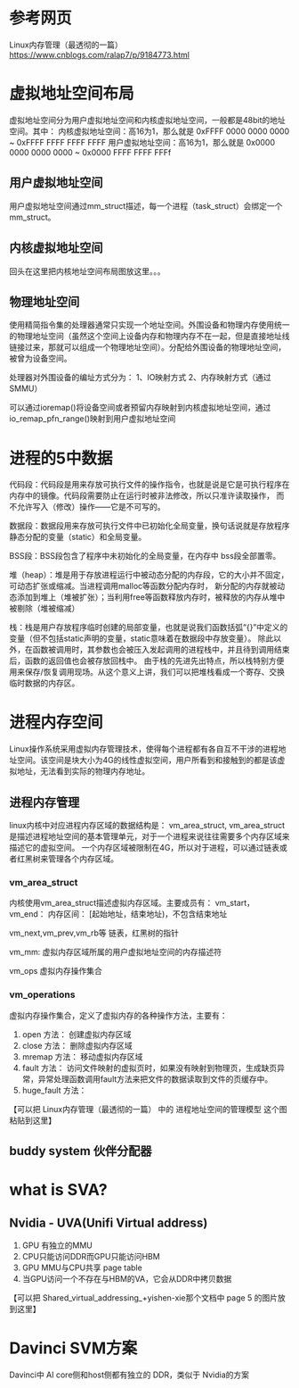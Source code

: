 # 参考网页

Linux内存管理（最透彻的一篇）
https://www.cnblogs.com/ralap7/p/9184773.html

# 虚拟地址空间布局
虚拟地址空间分为用户虚拟地址空间和内核虚拟地址空间，一般都是48bit的地址空间。其中：
内核虚拟地址空间：高16为1，那么就是 0xFFFF 0000 0000 0000 ~ 0xFFFF FFFF FFFF FFFF
用户虚拟地址空间：高16为1，那么就是 0x0000 0000 0000 0000 ~ 0x0000 FFFF FFFF FFFf

## 用户虚拟地址空间
用户虚拟地址空间通过mm_struct描述，每一个进程（task_struct）会绑定一个mm_struct。

## 内核虚拟地址空间
回头在这里把内核地址空间布局图放这里。。。

## 物理地址空间
使用精简指令集的处理器通常只实现一个地址空间。外围设备和物理内存使用统一的物理地址空间（虽然这个空间上设备内存和物理内存不在一起，但是直接地址线链接过来，那就可以组成一个物理地址空间）。分配给外围设备的物理地址空间，被曾为设备空间。

处理器对外围设备的编址方式分为：
1、IO映射方式
2、内存映射方式（通过SMMU）

可以通过ioremap()将设备空间或者预留内存映射到内核虚拟地址空间，通过io_remap_pfn_range()映射到用户虚拟地址空间





# 进程的5中数据

代码段：代码段是用来存放可执行文件的操作指令，也就是说是它是可执行程序在内存中的镜像。代码段需要防止在运行时被非法修改，所以只准许读取操作，
而不允许写入（修改）操作——它是不可写的。

数据段：数据段用来存放可执行文件中已初始化全局变量，换句话说就是存放程序静态分配的变量（static）和全局变量。

BSS段：BSS段包含了程序中未初始化的全局变量，在内存中 bss段全部置零。

堆（heap）：堆是用于存放进程运行中被动态分配的内存段，它的大小并不固定，可动态扩张或缩减。当进程调用malloc等函数分配内存时，
新分配的内存就被动态添加到堆上（堆被扩张）；当利用free等函数释放内存时，被释放的内存从堆中被剔除（堆被缩减）

栈：栈是用户存放程序临时创建的局部变量，也就是说我们函数括弧“{}”中定义的变量（但不包括static声明的变量，static意味着在数据段中存放变量）。
除此以外，在函数被调用时，其参数也会被压入发起调用的进程栈中，并且待到调用结束后，函数的返回值也会被存放回栈中。
由于栈的先进先出特点，所以栈特别方便用来保存/恢复调用现场。从这个意义上讲，我们可以把堆栈看成一个寄存、交换临时数据的内存区。

# 进程内存空间
Linux操作系统采用虚拟内存管理技术，使得每个进程都有各自互不干涉的进程地址空间。该空间是块大小为4G的线性虚拟空间，用户所看到和接触到的都是该虚拟地址，无法看到实际的物理内存地址。

## 进程内存管理

linux内核中对应进程内存区域的数据结构是： vm_area_struct, vm_area_struct是描述进程地址空间的基本管理单元，对于一个进程来说往往需要多个内存区域来描述它的虚拟空间。 一个内存区域被限制在4G，所以对于进程，可以通过链表或者红黑树来管理各个内存区域。

### vm_area_struct
内核使用vm_area_struct描述虚拟内存区域。主要成员有：
vm_start，vm_end：  内存区间： [起始地址，结束地址)，不包含结束地址

vm_next,vm_prev,vm_rb等 链表，红黑树的指针

vm_mm: 虚拟内存区域所属的用户虚拟地址空间的内存描述符

vm_ops 虚拟内存操作集合

### vm_operations
虚拟内存操作集合，定义了虚拟内存的各种操作方法，主要有：
1. open 方法： 创建虚拟内存区域
2. close 方法： 删除虚拟内存区域
3. mremap 方法： 移动虚拟内存区域
4. fault 方法： 访问文件映射的虚拟页时，如果没有映射到物理页，生成缺页异常，异常处理函数调用fault方法来把文件的数据读取到文件的页缓存中。
5. huge_fault 方法：

【可以把 Linux内存管理（最透彻的一篇） 中的 进程地址空间的管理模型 这个图粘贴到这里】

## buddy system 伙伴分配器

# what is SVA?

## Nvidia - UVA(Unifi Virtual address)

1. GPU 有独立的MMU
2. CPU只能访问DDR而GPU只能访问HBM
3. GPU MMU与CPU共享 page table
4. 当GPU访问一个不存在与HBM的VA，它会从DDR中拷贝数据

【可以把 Shared_virtual_addressing_+yishen-xie那个文档中 page 5 的图片放到这里】


# Davinci SVM方案
Davinci中 AI core侧和host侧都有独立的 DDR，类似于 Nvidia的方案



